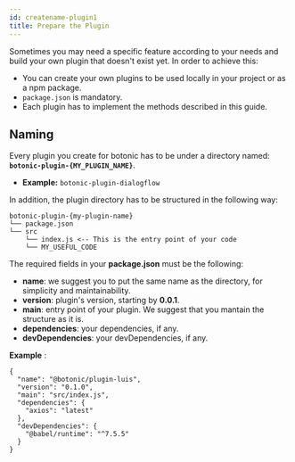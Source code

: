 ```yaml
---
id: createname-plugin1
title: Prepare the Plugin
---
```


Sometimes you may need a specific feature according to your needs and build your own plugin that doesn't exist yet. In order to achieve this:

- You can create your own plugins to be used locally in your project or as a npm package.
- `package.json` is mandatory.
- Each plugin has to implement the methods described in this guide.

## Naming

Every plugin you create for botonic has to be under a directory named:  
**`botonic-plugin-{MY_PLUGIN_NAME}`**.

- **Example:** `botonic-plugin-dialogflow`

In addition, the plugin directory has to be structured in the following way:

```
botonic-plugin-{my-plugin-name}
└── package.json
└── src
    └── index.js <-- This is the entry point of your code
    └── MY_USEFUL_CODE
```

The required fields in your **package.json** must be the following:

- **name**: we suggest you to put the same name as the directory, for simplicity and maintainability.
- **version**: plugin's version, starting by **0.0.1**.
- **main**: entry point of your plugin. We suggest that you mantain the structure as it is.
- **dependencies**: your dependencies, if any.
- **devDependencies**: your devDependencies, if any.

**Example** :

```
{
  "name": "@botonic/plugin-luis",
  "version": "0.1.0",
  "main": "src/index.js",
  "dependencies": {
    "axios": "latest"
  },
  "devDependencies": {
    "@babel/runtime": "^7.5.5"
  }
}
```
